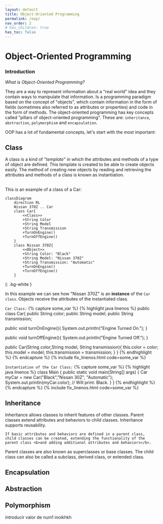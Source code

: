 ```yaml
---
layout: default
title: Object-Oriented Programming
permalink: /oop/
nav_order: 2
# has_children: true
has_toc: false
---
```


# Object-Oriented Programming
### Introduction
<p>
  <i>What is Object-Oriented Programming?</i>
</p>

<p class="concept l-font">
 They are a way to represent information about a "real world" 
 idea and they contain ways to manipulate that information.
Is a programming paradigm based on the concept of "objects", 
which contain information in the form of fields 
(sometimes also referred to as <span class="fw-700">attributes</span> or <span class="fw-700">properties</span>) 
and code in the form of <span class="fw-700">methods</span>. The object-oriented programming has key concepts
called <span class="fw-700">"pillars of object-oriented programming"</span>. These are: 
<code class="fw-700">inheritance</code>, <code class="fw-700">abstraction</code>, <code class="fw-700">polymorphism</code> and <code class="fw-700">encapsulation</code>.
</p>

<p class="l-font">
    OOP has a lot of fundamental concepts, let's start with the most important:
</p>

## Class

<p class="l-font">
    A class is a kind of "<i>template</i>" in which the attributes 
    and methods of a type of object are defined. 
    This template is created to be able to create objects easily. 
    The method of creating new objects by reading and retrieving the 
    attributes and methods of a class is known as <span class="fw-700">instantiation</span>.
</p><br>
This is an example of a class of a Car:

```mermaid
classDiagram
    direction RL 
    Nissan 370Z .. Car
    class Car{
        <<Class>>
        +String Color
        +String Model
        +String Transmission
        +TurnOnEngine()
        +TurnOffEngine()
    } 
    class Nissan 370Z{
        <<Object>>
        +String Color: "Black"
        +String Model: "Nissan 370Z"
        +String Transmission: "Automatic"
        +TurnOnEngine()
        +TurnOffEngine()
    }
```
{: .bg-white }

<p class="l-font">
    In this example we can see how "Nissan 370Z" is an <b>instance</b> of the <code>Car class</code>. 
    Objects receive the attributes of the instantiated class.
</p>

<code>Car Class:</code>
{% capture some_var %}
{% highlight java linenos %}
public class Car{
  public String color;
  public String model;
  public String transmission;

  public void turnOnEngine(){
    System.out.println("Engine Turned On.");
  }
  
  public void turnOffEngine(){
    System.out.println("Engine Turned Off.");
  }

  public Car(String color,String model, String transmission){
    this.color = color;
    this.model = model;
    this.transmission = transmission;
  }
}
{% endhighlight %}
{% endcapture %}
{% include fix_linenos.html code=some_var %}

<code>Instantiation of the Car Class:</code>
{% capture some_var %}
{% highlight java linenos %}
class Main {
  public static void main(String[] args) {
    Car myCar = new Car("Black","Nissan 30Z", "Automatic");
    System.out.println(myCar.color); // Will print: Black.
  }
}
{% endhighlight %}
{% endcapture %}
{% include fix_linenos.html code=some_var %}

## Inheritance

<p class="l-font">
    Inheritance allows classes to inherit features of other classes. 
    Parent classes extend attributes and behaviors 
    to child classes. Inheritance supports reusability.

    If basic attributes and behaviors are defined in a parent class, 
    child classes can be created, extending the functionality of the 
    parent class <b>and adding additional attributes and behaviors</b>.
</p>

<p class="important">
Parent classes are also known as superclasses or base classes. 
The child class can also be called a subclass, derived class, or extended class.
</p>

## Encapsulation
<p class="l-font">

</p>

## Abstraction
<p class="l-font">
    
</p>

## Polymorphism
<p class="l-font">
    
</p>

introducir valor de num1
inoikhkh